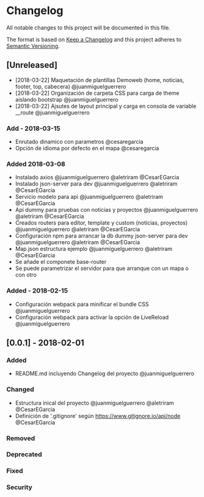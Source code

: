 # Changelog
All notable changes to this project will be documented in this file.

The format is based on [Keep a Changelog](http://keepachangelog.com/en/1.0.0/)
and this project adheres to [Semantic Versioning](http://semver.org/spec/v2.0.0.html).

## [Unreleased]
- [2018-03-22] Maquetación de plantillas Demoweb (home, noticias, footer, top, cabecera) @juanmiguelguerrero
- [2018-03-22] Organización de carpeta CSS para carga de theme aislando bootstrap @juanmiguelguerrero
- [2018-03-22] Ajsutes de layout principal y carga en consola de variable __route @juanmiguelguerrero

### Add - 2018-03-15
- Enrutado dinamico con parametros @cesaregarcia
- Opción de idioma por defecto en el mapa @cesaregarcia

### Added 2018-03-08
- Instalado axios @juanmiguelguerrero @aletriram @CesarEGarcia
- Instalado json-server para dev @juanmiguelguerrero @aletriram @CesarEGarcia
- Servicio modelo para api @juanmiguelguerrero @aletriram @CesarEGarcia
- Api dummy para pruebas con noticias y proyectos @juanmiguelguerrero @aletriram @CesarEGarcia
- Creados routers para editor, template y custom (noticias, proyectos) @juanmiguelguerrero @aletriram @CesarEGarcia
- Configuración npm para arrancar la db dummy json-server para dev @juanmiguelguerrero @aletriram @CesarEGarcia
- Map.json estructura ejemplo @juanmiguelguerrero @aletriram @CesarEGarcia
- Se añade el componete base-router
- Se puede parametrizar el servidor para que arranque con un mapa o con otro

### Added - 2018-02-15
- Configuración webpack para minificar el bundle CSS  @juanmiguelguerrero
- Configuración webpack para activar la opción de LiveReload @juanmiguelguerrero


## [0.0.1] - 2018-02-01
### Added
- README.md incluyendo Changelog del proyecto @juanmiguelguerrero

### Changed
- Estructura inical del proyecto @juanmiguelguerrero @aletriram @CesarEGarcia
- Definición de '.gitignore' según https://www.gitignore.io/api/node @CesarEGarcia

### Removed
### Deprecated
### Fixed
### Security
